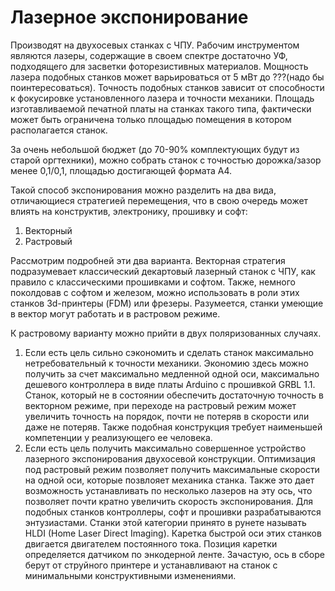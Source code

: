 # Лазерное экспонирование

Производят на двухосевых станках с ЧПУ. Рабочим инструментом являются лазеры, содержащие в своем спектре достаточно УФ, подходящего для засветки фоторезистивных материалов. Мощность лазера подобных станков может варьироваться от 5 мВт до ???(надо бы поинтересоваться). Точность подобных станков зависит от способности к фокусировке установленного лазера и точности механики. Площадь изготавливаемой печатной платы на станках такого типа, фактически может быть ограничена только площадью помещения в котором располагается станок.
  
За очень небольшой бюджет (до 70-90% комплектующих будут из старой оргтехники), можно собрать станок с точностью дорожка/зазор менее 0,1/0,1, площадью достигающей формата A4. 

Такой способ экспонирования можно разделить на два вида, отличающиеся стратегией перемещения, что в свою очередь может влиять на конструктив, электронику, прошивку и софт:
1. Векторный
2. Растровый

Рассмотрим подробней эти два варианта. Векторная стратегия подразумевает классический декартовый лазерный станок с ЧПУ, как правило с классическими прошивками и софтом. Также, немного поколдовав с софтом и железом, можно использовать в роли этих станков 3d-принтеры (FDM) или фрезеры. Разумеется, станки умеющие в вектор могут работать и в растровом режиме.

К растровому варианту можно прийти в двух поляризованных случаях.
1. Если есть цель сильно сэкономить и сделать станок максимально нетребовательный к точности механики. Экономию здесь можно получить за счет максимально медленной одной оси, максимально дешевого контроллера в виде платы Arduino с прошивкой GRBL 1.1. Станок, который не в состоянии обеспечить достаточную точность в векторном режиме, при переходе на растровый режим может увеличить точность на порядок, почти не потеряв в скорости или даже не потеряв. Также подобная конструкция требует наименьшей компетенции у реализующего ее человека.
2. Если есть цель получить максимально совершенное устройство лазерного экспонирования двухосевой конструкции. Оптимизация под растровый режим позволяет получить максимальные скорости на одной оси, которые позвлояет механика станка. Также это дает возможность устанавливать по несколько лазеров на эту ось, что позволяет почти кратно увеличить скорость экспонирования. Для подобных станков контроллеры, софт и прошивки разрабатываются энтузиастами. Станки этой категории принято в рунете называть HLDI (Home Laser Direct Imaging). Каретка быстрой оси этих станков двигается двигателем постоянного тока. Позиция каретки определяется датчиком по энкодерной ленте. Зачастую, ось в сборе берут от струйного принтере и устанавливают на станок с минимальными конструктивными изменениями.
